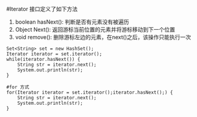 #Iterator 接口定义了如下方法
1. boolean hasNext(): 判断是否有元素没有被遍历
2. Object Next(): 返回游标当前位置的元素并将游标移动到下一个位置
3. void remove(): 删除游标左边的元素，在next()之后，该操作只能执行一次

~~~
Set<String> set = new HashSet();
Iterator iterator = set.iterator();
while(iterator.hasNext()) {
    String str = iterator.next();
    System.out.println(str);
}

#for 方式
for(Iterator iterator = set.iterator();iterator.hasNext();) {
    String str = iterator.next();
    System.out.println(str);
}
~~~